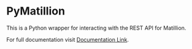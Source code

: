 # PyMatillion

This is a Python wrapper for interacting with the REST API for Matillion.

For full documentation visit [Documentation Link](https://tiwari-abhi.github.io/PyMatillion/reference).
